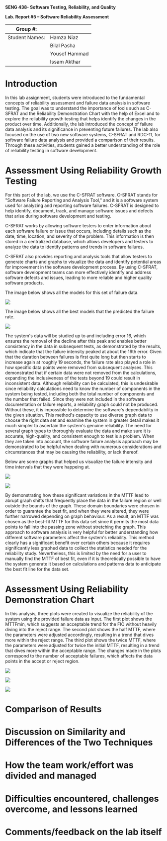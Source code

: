 **SENG 438- Software Testing, Reliability, and Quality**

**Lab. Report \#5 – Software Reliability Assessment**

| Group \#:       |   |
|-----------------|---|
| Student Names:  | Hamza Niaz |
|                 | Bilal Pasha |
|                 | Yousef Hammad |
|                 | Issam Akthar |

# Introduction

In this lab assignment, students were introduced to the fundamental concepts of reliability assessment and failure data analysis in software testing. The goal was to understand the importance of tools such as C-SFRAT and the Reliability Demonstration Chart with the help of Excel and to explore the reliability growth testing that helps identify the changes in the product over time. Additionally, the lab introduced the concept of failure data analysis and its significance in preventing future failures. The lab also focused on the use of two new software systems, C-SFRAT and RDC-11, for software failure data analysis and provided a comparison of their results. Through these activities, students gained a better understanding of the role of reliability testing in software development.

# Assessment Using Reliability Growth Testing 

For this part of the lab, we use the C-SFRAT software. C-SFRAT stands for "Software Failure Reporting and Analysis Tool," and it is a software system used for analyzing and reporting software failures. C-SFRAT is designed to help identify, document, track, and manage software issues and defects that arise during software development and testing.

C-SFRAT works by allowing software testers to enter information about each software failure or issue that occurs, including details such as the date, time, location, and severity of the problem. This information is then stored in a centralized database, which allows developers and testers to analyze the data to identify patterns and trends in software failures.

C-SFRAT also provides reporting and analysis tools that allow testers to generate charts and graphs to visualize the data and identify potential areas for improvement in the software development process. By using C-SFRAT, software development teams can more effectively identify and address software defects and issues, leading to more reliable and higher quality software products.

The image below shows all the models for this set of failure data.

![](./media/7.png)

The image below shows all the best models that the predicted the failure rate.

![](./media/6.png)

The system's data will be studied up to and including error 16, which ensures the removal of the decline after this peak and enables better consistency in the data in subsequent tests, as demonstrated by the results, which indicate that the failure intensity peaked at about the 16th error. Given that the duration between failures is first quite long but then starts to increase again at roughly 19 seconds, the failure rate also played a role in how specific data points were removed from subsequent analyses. This demonstrated that if certain data were not removed from the calculations, expanding the inclusiveness of the tests beyond 19 could result in inconsistent data. Although reliability can be calculated, this is undesirable since reliability calculations need to know the number of components in the system being tested, including both the total number of components and the number that failed. Since they were not included in the software documentation or failure reports, a reliability graph could not be produced. Without these, it is impossible to determine the software's dependability in the given situation. This method's capacity to use diverse graph data to choose the right data set and examine the system in greater detail makes it much simpler to ascertain the system's genuine reliability. The need for several graph types to thoroughly evaluate the data and make sure it is accurate, high-quality, and consistent enough to test is a problem. When they are taken into account, the software failure analysis approach may be demonstrated to be helpful when dealing with numerous considerations and circumstances that may be causing the reliability, or lack thereof.

Below are some graphs that helped us visualize the failure intensity and time intervals that they were happeing at.

![](./media/1.png)

![](./media/2.png)

By demonstrating how these significant variations in the MTTF lead to abrupt graph shifts that frequently place the data in the failure region or well outside the bounds of the graph. These domain boundaries were chosen in order to guarantee the best fit, and when they were altered, they were further narrowed depending on graph behaviour. As a result, an MTTF was chosen as the best-fit MTTF for this data set since it permits the most data points to fall into the passing zone without stretching the graph. This approach to software analysis is very helpful for better understanding how different software parameters affect the system's reliability. This method clearly has a significant benefit over certain others because it requires significantly less graphed data to collect the statistics needed for the reliability study. Nevertheless, this is limited by the need for a user to manually find the MTTF of best fit, even if it is theoretically possible to have the system generate it based on calculations and patterns data to anticipate the best fit line for the data set.

# Assessment Using Reliability Demonstration Chart 

In this analysis, three plots were created to visualize the reliability of the system using the provided failure data as input. The first plot shows the MTTFmin, which suggests an acceptable trend for the FIO without heavily diving into the reject range. The second plot shows the half MTTF, where the parameters were adjusted accordingly, resulting in a trend that dives more within the reject range. The third plot shows the twice MTTF, where the parameters were adjusted for twice the initial MTTF, resulting in a trend that dives more within the acceptable range. The changes made in the plots correspond to the number of acceptable failures, which affects the data points in the accept or reject region.

![](./media/5.png)

![](./media/4.png)

![](./media/3.png)

# Comparison of Results

# Discussion on Similarity and Differences of the Two Techniques

# How the team work/effort was divided and managed

# 

# Difficulties encountered, challenges overcome, and lessons learned

# Comments/feedback on the lab itself
